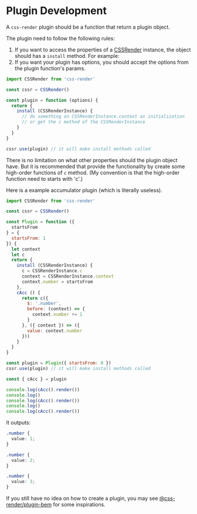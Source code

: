 # Plugin Development
A `css-render` plugin should be a function that return a plugin object.

The plugin need to follow the following rules:
1. If you want to access the properties of a [CSSRender](https://github.com/07akioni/css-render/blob/master/docs/css-render-instance.md) instance, the object should has a `install` method. For example:
2. If you want your plugin has options, you should accept the options from the plugin function's params.
```js
import CSSRender from 'css-render'

const cssr = CSSRender()

const plugin = function (options) {
  return {
    install (CSSRenderInstance) {
      // do something on CSSRenderInstance.context as initialization
      // or get the c method of the CSSRenderInstance
    }
  }
}

cssr.use(plugin) // it will make install methods called
```

There is no limitation on what other properties should the plugin object have. But it is recommended that provide the functionality by create some high-order functions of `c` method. (My convention is that the high-order function need to starts with 'c'.)

Here is a example accumulator plugin (which is literally useless).
```js
import CSSRender from 'css-render'

const cssr = CSSRender()

const Plugin = function ({
  startsFrom
} = {
  startsFrom: 1
}) {
  let context
  let c
  return {
    install (CSSRenderInstance) {
      c = CSSRenderInstance.c
      context = CSSRenderInstance.context
      context.number = startsFrom
    },
    cAcc () {
      return c({
        $: '.number',
        before: (context) => {
          context.number += 1
        }
      }, ({ context }) => ({
        value: context.number
      }))
    }
  }
}

const plugin = Plugin({ startsFrom: 0 })
cssr.use(plugin) // it will make install methods called

const { cAcc } = plugin

console.log(cAcc().render())
console.log()
console.log(cAcc().render())
console.log()
console.log(cAcc().render())
```
It outputs:

```css
.number {
  value: 1;
}

.number {
  value: 2;
}

.number {
  value: 3;
}
```

If you still have no idea on how to create a plugin, you may see [@css-render/plugin-bem](https://github.com/07akioni/css-render/tree/master/packages/plugins/bem) for some inspirations.
